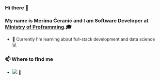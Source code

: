 ### Hi there 👋

### My name is Merima Ćeranić and I am Software Developer at [Ministry of Proframming](https://www.ministryofprogramming.com/).🎓

- 🌱 Currently I'm learning about full-stack development and data science 💻

### 📫 Where to find me

- [![](https://img.shields.io/badge/-Merima%20Ćeranić-blue?style=flat-square&logo=Linkedin&logoColor=white&link=https://www.linkedin.com/in/merima-ceranic/)](https://www.linkedin.com/in/merima-ceranic/) 💼

